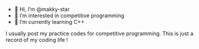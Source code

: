 - 👋 Hi, I’m @makky-star
- 👀 I’m interested in competitive programming
- 🌱 I’m currently learning C++

I usually post my practice codes for competitive programming.
This is just a record of my coding life !
<!---
makky-star/makky-star is a ✨ special ✨ repository because its `README.md` (this file) appears on your GitHub profile.
You can click the Preview link to take a look at your changes.
--->
